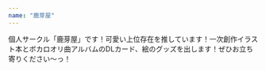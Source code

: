 ```yaml
---
name: "鹿芽屋"
---
```


個人サークル「鹿芽屋」です！可愛い上位存在を推しています！一次創作イラスト本とボカロオリ曲アルバムのDLカード、絵のグッズを出します！ぜひお立ち寄りください〜っ！